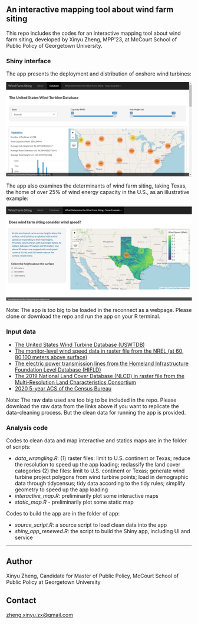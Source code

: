 ## An interactive mapping tool about wind farm siting

This repo includes the codes for an interactive mapping tool about wind farm siting, developed by Xinyu Zheng, MPP'23, at McCourt School of Public Policy of Georgetown University.

### Shiny interface

The app presents the deployment and distribution of onshore wind turbines:

![Wind turbines](app/www/shiny_interface_database.png)

The app also examines the determinants of wind farm siting, taking Texas, the home of over 25% of wind energy capacity in the U.S., as an illustrative example:

![Determinants of wind farm siting](app/www/shiny_interface_determinants.png)

Note: The app is too big to be loaded in the rsconnect as a webpage. Please clone or download the repo and run the app on your R terminal.

### Input data

- [The United States Wind Turbine Database (USWTDB)](https://eerscmap.usgs.gov/uswtdb/data/)
- [The monitor-level wind speed data in raster file from the NREL (at 60, 80,100 meters above surface)](https://www.nrel.gov/gis/wind-resource-maps.html)
- [The electric power transmission lines from the Homeland Infrastructure Foundation Level Database (HIFLD)](https://hifld-geoplatform.opendata.arcgis.com/datasets/geoplatform::electric-power-transmission-lines/about)
- [The 2019 National Land Cover Database (NLCD) in raster file from the Multi-Resolution Land Characteristics Consortium](https://www.mrlc.gov/data/nlcd-2019-land-cover-conus)
- [2020 5-year ACS of the Census Bureau](https://www.census.gov/data/developers/data-sets/acs-5year.html)

Note: The raw data used are too big to be included in the repo. Please download the raw data from the links above if you want to replicate the data-cleaning process. But the clean data for running the app is provided.

### Analysis code

Codes to clean data and map interactive and statics maps are in the folder of scripts:
- *data_wrangling.R*: (1) raster files: limit to U.S. continent or Texas; reduce the resolution to speed up the app loading; reclassify the land cover categories (2) the files: limit to U.S. continent or Texas; generate wind turbine project polygons from wind turbine points; load in demographic data through tidycensus; tidy data according to the tidy rules; simplify geometry to speed up the app loading
- *interactive_map.R*: preliminarily plot some interactive maps  
- *static_map.R* - preliminarily plot some static map

Codes to build the app are in the folder of app:
- *source_script.R*: a source script to load clean data into the app
- *shiny_app_renewed.R*: the script to build the Shiny app, including UI and service

* * *

## Author
Xinyu Zheng, Candidate for Master of Public Policy, McCourt School of Public Policy at Georgetown University

## Contact
zheng.xinyu.zx@gmail.com
